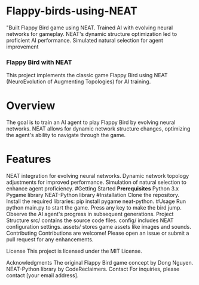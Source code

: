# Flappy-birds-using-NEAT
"Built Flappy Bird game using NEAT. Trained AI with evolving neural networks for gameplay. NEAT's dynamic structure optimization led to proficient AI performance. Simulated natural selection for agent improvement



### Flappy Bird with NEAT
This project implements the classic game Flappy Bird using NEAT (NeuroEvolution of Augmenting Topologies) for AI training.

# Overview
The goal is to train an AI agent to play Flappy Bird by evolving neural networks. NEAT allows for dynamic network structure changes, optimizing the agent's ability to navigate through the game.

# Features
NEAT integration for evolving neural networks.
Dynamic network topology adjustments for improved performance.
Simulation of natural selection to enhance agent proficiency.
#Getting Started
**Prerequisites**
Python 3.x
Pygame library
NEAT-Python library
#Installation
Clone the repository.
Install the required libraries: pip install pygame neat-python.
#Usage
Run python main.py to start the game.
Press any key to make the bird jump.
Observe the AI agent's progress in subsequent generations.
Project Structure
src/ contains the source code files.
config/ includes NEAT configuration settings.
assets/ stores game assets like images and sounds.
Contributing
Contributions are welcome! Please open an issue or submit a pull request for any enhancements.

License
This project is licensed under the MIT License.

Acknowledgments
The original Flappy Bird game concept by Dong Nguyen.
NEAT-Python library by CodeReclaimers.
Contact
For inquiries, please contact [your email address].
